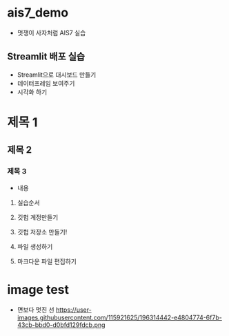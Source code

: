 # ais7_demo

* 멋쟁이 사자처럼 AIS7 실습

## Streamlit 배포 실습
* Streamlit으로 대시보드 만들기
* 데이터프레임 보여주기
* 시각화 하기

# 제목 1
## 제목 2
### 제목 3
* 내용
1. 실습순서
2. 깃헙 계정만들기
3. 깃헙 저장소 만들기!


4. 파일 생성하기
5. 마크다운 파일 편집하기


# image test
* 면보다 멋진 선 
https://user-images.githubusercontent.com/115921625/196314442-e4804774-6f7b-43cb-bbd0-d0bfd129fdcb.png
